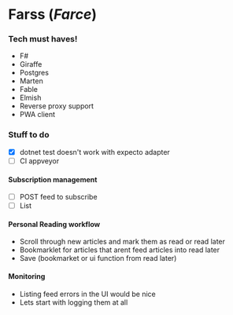 # Farss (_Farce_)

### Tech must haves!
* F#
* Giraffe
* Postgres
* Marten
* Fable
* Elmish
* Reverse proxy support
* PWA client

### Stuff to do

- [x] dotnet test doesn't work with expecto adapter
- [ ] CI appveyor

#### Subscription management
- [ ] POST feed to subscribe
- [ ] List

#### Personal Reading workflow
* Scroll through new articles and mark them as read or read later
* Bookmarklet for articles that arent feed articles into read later
* Save (bookmarket or ui function from read later)

#### Monitoring
* Listing feed errors in the UI would be nice
* Lets start with logging them at all
